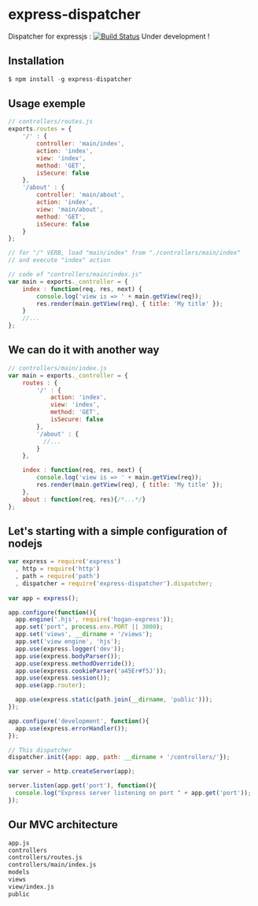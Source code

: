 express-dispatcher
====================

Dispatcher for expressjs : [![Build Status](https://api.travis-ci.org/aliel/express-dispatcher.png)](https://travis-ci.org/aliel/express-dispatcher) Under development !

## Installation

```js
$ npm install -g express-dispatcher
```

## Usage exemple
```js
// controllers/routes.js
exports.routes = {
    '/' : {
        controller: 'main/index',
        action: 'index',
        view: 'index',
        method: 'GET',
        isSecure: false
    },
    '/about' : {
        controller: 'main/about',
        action: 'index',
        view: 'main/about',
        method: 'GET',
        isSecure: false
    }
};

// for "/" VERB, load "main/index" from "./controllers/main/index"
// and execute "index" action

// code of "controllers/main/index.js"
var main = exports._controller = {
    index : function(req, res, next) {
        console.log('view is => ' + main.getView(req));
        res.render(main.getView(req), { title: 'My title' });
    }
    //...
};
```

## We can do it with another way

```js
// controllers/main/index.js
var main = exports._controller = {
    routes : {
        '/' : {
            action: 'index',
            view: 'index',
            method: 'GET',
            isSecure: false
        },
        '/about' : {
          //...
        }
    },

    index : function(req, res, next) {
        console.log('view is => ' + main.getView(req));
        res.render(main.getView(req), { title: 'My title' });
    },
    about : function(req, res){/*...*/}
};
```

## Let's starting with a simple configuration of nodejs

```js
var express = require('express')
  , http = require('http')
  , path = require('path')
  , dispatcher = require('express-dispatcher').dispatcher;
  
var app = express();

app.configure(function(){
  app.engine('.hjs', require('hogan-express'));
  app.set('port', process.env.PORT || 3000);
  app.set('views', __dirname + '/views');
  app.set('view engine', 'hjs');
  app.use(express.logger('dev'));
  app.use(express.bodyParser());
  app.use(express.methodOverride());
  app.use(express.cookieParser('a45Er#f5J'));
  app.use(express.session());
  app.use(app.router);

  app.use(express.static(path.join(__dirname, 'public')));
});

app.configure('development', function(){
  app.use(express.errorHandler());
});

// This dispatcher
dispatcher.init({app: app, path: __dirname + '/controllers/'});

var server = http.createServer(app);

server.listen(app.get('port'), function(){
  console.log("Express server listening on port " + app.get('port'));
});
```

## Our MVC architecture

```sh
app.js
controllers
controllers/routes.js
controllers/main/index.js
models
views
view/index.js
public
```

